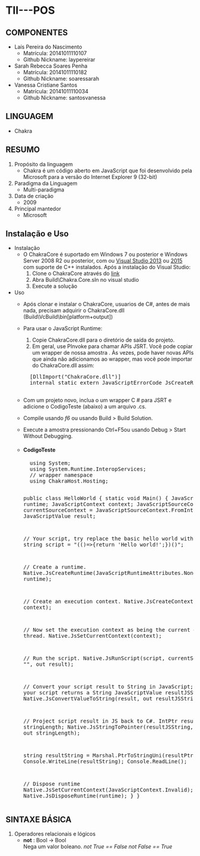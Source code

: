 # TII---POS
## COMPONENTES
  - Laís Pereira do Nascimento
    - Matrícula: 20141011110107  
    - Github Nickname: laypereirar
  - Sarah Rebecca Soares Penha
    - Matrícula: 20141011110182 
    - Github Nickname: soaressarah  
  - Vanessa Cristiane Santos
    - Matrícula: 20141011110034
    - Github Nickname: santosvanessa
## LINGUAGEM
  - Chakra

## RESUMO
1. Propósito da linguagem
    - Chakra é um código aberto em JavaScript que foi desenvolvido pela Microsoft para a versão do Internet Explorer 9 (32-bit)
2. Paradigma da Linguagem
    - Multi-paradigma
3. Data de criação
    - 2009
4. Principal mantedor
    - Microsoft
## Instalação e Uso
* Instalação
    * O ChakraCore é suportado em Windows 7 ou posterior e Windows Server 2008 R2 ou posterior, com ou [Visual Studio 2013](https://www.microsoft.com/pt-br/download/details.aspx?id=48129) ou [2015](https://www.microsoft.com/en-us/download/details.aspx?id=48146) com suporte de C++ instalados. Após a instalação do Visual Studio:
      1. Clone o ChakraCore através do [link](https://github.com/Microsoft/ChakraCore.git)
      2. Abra Build\Chakra.Core.sln no visual studio
      3. Execute a solução
* Uso
    * Após clonar e instalar o ChakraCore, usuarios de C#, antes de mais nada, precisam adquirir o ChakraCore.dll (Build\VcBuild\bin\[platform+output]\)
    * Para usar o JavaScript Runtime:
      1. Copie ChakraCore.dll para o diretório de saída do projeto.
      2. Em geral, use PInvoke para chamar APIs JSRT. Você pode copiar um wrapper de nossa amostra . Às vezes, pode haver novas APIs que ainda não adicionamos ao wrapper, mas você pode importar do ChakraCore.dll assim:
        <pre>
        [DllImport("ChakraCore.dll")] 
        internal static extern JavaScriptErrorCode JsCreateRuntime(JavaScriptRuntimeAttributes attributes, JavaScriptThreadServiceCallback threadService, out JavaScriptRuntime runtime);
        </pre>
    * Com um projeto novo, inclua o um wrapper C # para JSRT e adicione o CodigoTeste (abaixo) a um arquivo .cs.
    * Compile usando *f6* ou usando Build > Build Solution.
    * Execute a amostra pressionando Ctrl+F5ou usando Debug > Start Without Debugging.
    * <h4>CodigoTeste</h4>
       <pre>
        using System;
        using System.Runtime.InteropServices;
        // wrapper namespace
        using ChakraHost.Hosting;

        public class HelloWorld
        {
        static void Main() {
        JavaScriptRuntime runtime;
        JavaScriptContext context;
        JavaScriptSourceContext currentSourceContext = JavaScriptSourceContext.FromIntPtr(IntPtr.Zero);
        JavaScriptValue result;

        // Your script, try replace the basic hello world with something else
        string script = "(()=>{return \'Hello world!\';})()";

        // Create a runtime. 
        Native.JsCreateRuntime(JavaScriptRuntimeAttributes.None, null, out runtime);
        
        // Create an execution context. 
        Native.JsCreateContext(runtime, out context);
        
        // Now set the execution context as being the current one on this thread.
        Native.JsSetCurrentContext(context);
        
        // Run the script.
        Native.JsRunScript(script, currentSourceContext++, "", out result);

        // Convert your script result to String in JavaScript; redundant if your script returns a String
        JavaScriptValue resultJSString;
        Native.JsConvertValueToString(result, out resultJSString);
        
        // Project script result in JS back to C#.
        IntPtr resultPtr;
        UIntPtr stringLength;
        Native.JsStringToPointer(resultJSString, out resultPtr, out stringLength);

        string resultString = Marshal.PtrToStringUni(resultPtr);
        Console.WriteLine(resultString);
        Console.ReadLine();

        // Dispose runtime
        Native.JsSetCurrentContext(JavaScriptContext.Invalid);
        Native.JsDisposeRuntime(runtime);
        }
        }
        </pre>
## SINTAXE BÁSICA
1. Operadores relacionais e lógicos
   - <b>not</b> : Bool -> Bool <br>
         Nega um valor boleano.
          *not True == False*
          *not False == True*
